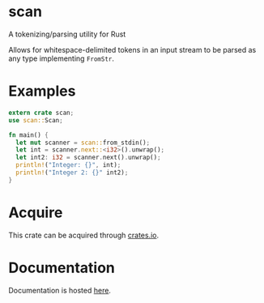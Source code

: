# scan
A tokenizing/parsing utility for Rust

Allows for whitespace-delimited tokens in an input stream to be parsed as any type implementing `FromStr`.

# Examples

```rust
extern crate scan;
use scan::Scan;

fn main() {
  let mut scanner = scan::from_stdin();
  let int = scanner.next::<i32>().unwrap();
  let int2: i32 = scanner.next().unwrap();
  println!("Integer: {}", int);
  println!("Integer 2: {}" int2);
}
```

# Acquire

This crate can be acquired through [crates.io](https://crates.io/crates/scan).

# Documentation

Documentation is hosted [here](http://alex-ozdemir.github.io/rust/doc/scan/).
